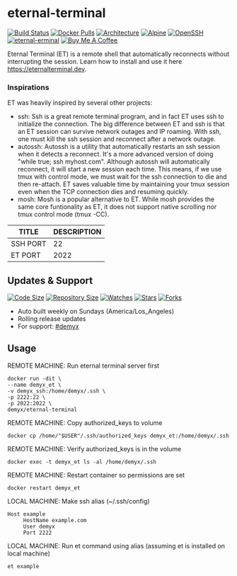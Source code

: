 # eternal-terminal
[![Build Status](https://img.shields.io/travis/demyxco/eternal-terminal?style=flat)](https://travis-ci.org/demyxco/eternal-terminal)
[![Docker Pulls](https://img.shields.io/docker/pulls/demyx/eternal-terminal?style=flat&color=blue)](https://hub.docker.com/r/demyx/eternal-terminal)
[![Architecture](https://img.shields.io/badge/linux-amd64-important?style=flat&color=blue)](https://hub.docker.com/r/demyx/eternal-terminal)
[![Alpine](https://img.shields.io/badge/alpine-3.10.3-informational?style=flat&color=blue)](https://hub.docker.com/r/demyx/eternal-terminal)
[![OpenSSH](https://img.shields.io/badge/openssh-8.1p1-informational?style=flat&color=blue)](https://hub.docker.com/r/demyx/eternal-terminal)
[![eternal-erminal](https://img.shields.io/badge/et-6.0.4-informational?style=flat&color=blue)](https://hub.docker.com/r/demyx/eternal-terminal)
[![Buy Me A Coffee](https://img.shields.io/badge/buy_me_coffee-$5-informational?style=flat&color=blue)](https://www.buymeacoffee.com/VXqkQK5tb)

Eternal Terminal (ET) is a remote shell that automatically reconnects without interrupting the session. Learn how to install and use it here https://eternalterminal.dev.

### Inspirations
ET was heavily inspired by several other projects:
* ssh: Ssh is a great remote terminal program, and in fact ET uses ssh to initialize the connection. The big difference between ET and ssh is that an ET session can survive network outages and IP roaming. With ssh, one must kill the ssh session and reconnect after a network outage.
* autossh: Autossh is a utility that automatically restarts an ssh session when it detects a reconnect. It's a more advanced version of doing "while true; ssh myhost.com". Although autossh will automatically reconnect, it will start a new session each time. This means, if we use tmux with control mode, we must wait for the ssh connection to die and then re-attach. ET saves valuable time by maintaining your tmux session even when the TCP connection dies and resuming quickly.
* mosh: Mosh is a popular alternative to ET. While mosh provides the same core funtionality as ET, it does not support native scrolling nor tmux control mode (tmux -CC).

TITLE | DESCRIPTION
--- | ---
SSH PORT | 22
ET PORT | 2022

## Updates & Support
[![Code Size](https://img.shields.io/github/languages/code-size/demyxco/eternal-terminal?style=flat&color=blue)](https://github.com/demyxco/eternal-terminal)
[![Repository Size](https://img.shields.io/github/repo-size/demyxco/eternal-terminal?style=flat&color=blue)](https://github.com/demyxco/eternal-terminal)
[![Watches](https://img.shields.io/github/watchers/demyxco/eternal-terminal?style=flat&color=blue)](https://github.com/demyxco/eternal-terminal)
[![Stars](https://img.shields.io/github/stars/demyxco/eternal-terminal?style=flat&color=blue)](https://github.com/demyxco/eternal-terminal)
[![Forks](https://img.shields.io/github/forks/demyxco/eternal-terminal?style=flat&color=blue)](https://github.com/demyxco/eternal-terminal)

* Auto built weekly on Sundays (America/Los_Angeles)
* Rolling release updates
* For support: [#demyx](https://webchat.freenode.net/?channel=#demyx)

## Usage
REMOTE MACHINE: Run eternal terminal server first
```
docker run -dit \
--name demyx_et \
-v demyx_ssh:/home/demyx/.ssh \
-p 2222:22 \
-p 2022:2022 \
demyx/eternal-terminal
```

REMOTE MACHINE: Copy authorized_keys to volume
```
docker cp /home/"$USER"/.ssh/authorized_keys demyx_et:/home/demyx/.ssh
```

REMOTE MACHINE: Verify authorized_keys is in the volume
```
docker exec -t demyx_et ls -al /home/demyx/.ssh
```

REMOTE MACHINE: Restart container so permissions are set
```
docker restart demyx_et
```

LOCAL MACHINE: Make ssh alias (~/.ssh/config)
```
Host example
     HostName example.com
     User demyx
     Port 2222
```

LOCAL MACHINE: Run et command using alias (assuming et is installed on local machine)
```
et example
```
